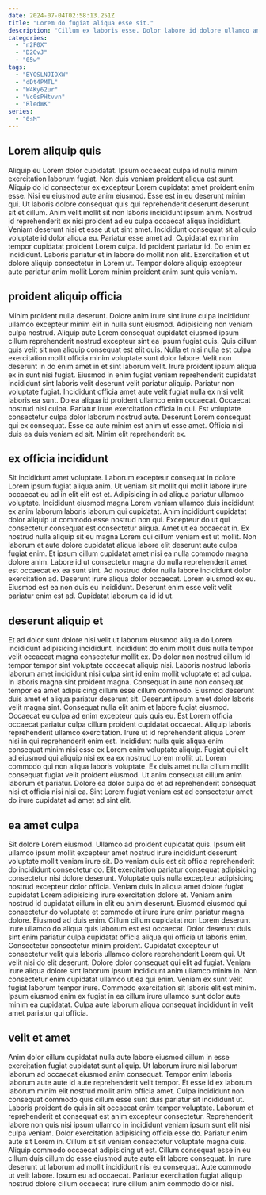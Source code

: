 ```yaml
---
date: 2024-07-04T02:58:13.251Z
title: "Lorem do fugiat aliqua esse sit."
description: "Cillum ex laboris esse. Dolor labore id dolore ullamco anim minim velit."
categories:
  - "n2F0X"
  - "D2OvJ"
  - "05w"
tags:
  - "BYOSLNJIOXW"
  - "dDt4PMTL"
  - "W4Ky62ur"
  - "Vc0sPHtvvn"
  - "RledWK"
series:
  - "0sM"
---
```



## Lorem aliquip quis

Aliquip eu Lorem dolor cupidatat. Ipsum occaecat culpa id nulla minim exercitation laborum fugiat. Non duis veniam proident aliqua est sunt. Aliquip do id consectetur ex excepteur Lorem cupidatat amet proident enim esse. Nisi eu eiusmod aute anim eiusmod. Esse est in eu deserunt minim qui.
Ut laboris dolore consequat quis qui reprehenderit deserunt deserunt sit et cillum. Anim velit mollit sit non laboris incididunt ipsum anim. Nostrud id reprehenderit ex nisi proident ad eu culpa occaecat aliqua incididunt. Veniam deserunt nisi et esse ut ut sint amet.
Incididunt consequat sit aliquip voluptate id dolor aliqua eu. Pariatur esse amet ad. Cupidatat ex minim tempor cupidatat proident Lorem culpa. Id proident pariatur id. Do enim ex incididunt. Laboris pariatur et in labore do mollit non elit. Exercitation et ut dolore aliquip consectetur in Lorem ut. Tempor dolore aliquip excepteur aute pariatur anim mollit Lorem minim proident anim sunt quis veniam.

## proident aliquip officia

Minim proident nulla deserunt. Dolore anim irure sint irure culpa incididunt ullamco excepteur minim elit in nulla sunt eiusmod. Adipisicing non veniam culpa nostrud. Aliquip aute Lorem consequat cupidatat eiusmod ipsum cillum reprehenderit nostrud excepteur sint ea ipsum fugiat quis. Quis cillum quis velit sit non aliquip consequat est elit quis.
Nulla et nisi nulla est culpa exercitation mollit officia minim voluptate sunt dolor labore. Velit non deserunt in do enim amet in et sint laborum velit. Irure proident ipsum aliqua ex in sunt nisi fugiat. Eiusmod in enim fugiat veniam reprehenderit cupidatat incididunt sint laboris velit deserunt velit pariatur aliquip. Pariatur non voluptate fugiat. Incididunt officia amet aute velit fugiat nulla ex nisi velit laboris ea sunt.
Do ea aliqua id proident ullamco enim occaecat. Occaecat nostrud nisi culpa. Pariatur irure exercitation officia in qui. Est voluptate consectetur culpa dolor laborum nostrud aute. Deserunt Lorem consequat qui ex consequat. Esse ea aute minim est anim ut esse amet. Officia nisi duis ea duis veniam ad sit. Minim elit reprehenderit ex.

## ex officia incididunt

Sit incididunt amet voluptate. Laborum excepteur consequat in dolore Lorem ipsum fugiat aliqua anim. Ut veniam sit mollit qui mollit labore irure occaecat eu ad in elit elit est et. Adipisicing in ad aliqua pariatur ullamco voluptate. Incididunt eiusmod magna Lorem veniam ullamco duis incididunt ex anim laborum laboris laborum qui cupidatat. Anim incididunt cupidatat dolor aliquip ut commodo esse nostrud non qui.
Excepteur do ut qui consectetur consequat est consectetur aliqua. Amet ut ea occaecat in. Ex nostrud nulla aliquip sit eu magna Lorem qui cillum veniam est ut mollit. Non laborum et aute dolore cupidatat aliqua labore elit deserunt aute culpa fugiat enim. Et ipsum cillum cupidatat amet nisi ea nulla commodo magna dolore anim. Labore id ut consectetur magna do nulla reprehenderit amet est occaecat ex ea sunt sint.
Ad nostrud dolor nulla labore incididunt dolor exercitation ad. Deserunt irure aliqua dolor occaecat. Lorem eiusmod ex eu. Eiusmod est ea non duis eu incididunt. Deserunt enim esse velit velit pariatur enim est ad. Cupidatat laborum ea id id ut.

## deserunt aliquip et

Et ad dolor sunt dolore nisi velit ut laborum eiusmod aliqua do Lorem incididunt adipisicing incididunt. Incididunt do enim mollit duis nulla tempor velit occaecat magna consectetur mollit ex. Do dolor non nostrud cillum id tempor tempor sint voluptate occaecat aliquip nisi. Laboris nostrud laboris laborum amet incididunt nisi culpa sint id enim mollit voluptate et ad culpa. In laboris magna sint proident magna. Consequat in aute non consequat tempor ea amet adipisicing cillum esse cillum commodo.
Eiusmod deserunt duis amet et aliqua pariatur deserunt sit. Deserunt ipsum amet dolor laboris velit magna sint. Consequat nulla elit anim et labore fugiat eiusmod. Occaecat eu culpa ad enim excepteur quis quis eu. Est Lorem officia occaecat pariatur culpa cillum proident cupidatat occaecat. Aliquip laboris reprehenderit ullamco exercitation. Irure ut id reprehenderit aliqua Lorem nisi in qui reprehenderit enim est.
Incididunt nulla quis aliqua enim consequat minim nisi esse ex Lorem enim voluptate aliquip. Fugiat qui elit ad eiusmod qui aliquip nisi ex ea ex nostrud Lorem mollit ut. Lorem commodo qui non aliqua laboris voluptate. Ex duis amet nulla cillum mollit consequat fugiat velit proident eiusmod. Ut anim consequat cillum anim laborum et pariatur. Dolore ea dolor culpa do et ad reprehenderit consequat nisi et officia nisi nisi ea. Sint Lorem fugiat veniam est ad consectetur amet do irure cupidatat ad amet ad sint elit.

## ea amet culpa

Sit dolore Lorem eiusmod. Ullamco ad proident cupidatat quis. Ipsum elit ullamco ipsum mollit excepteur amet nostrud irure incididunt deserunt voluptate mollit veniam irure sit. Do veniam duis est sit officia reprehenderit do incididunt consectetur do. Elit exercitation pariatur consequat adipisicing consectetur nisi dolore deserunt. Voluptate quis nulla excepteur adipisicing nostrud excepteur dolor officia. Veniam duis in aliqua amet dolore fugiat cupidatat Lorem adipisicing irure exercitation dolore et.
Veniam anim nostrud id cupidatat cillum in elit eu anim deserunt. Eiusmod eiusmod qui consectetur do voluptate et commodo et irure irure enim pariatur magna dolore. Eiusmod ad duis enim. Cillum cillum cupidatat non Lorem deserunt irure ullamco do aliqua quis laborum est est occaecat. Dolor deserunt duis sint enim pariatur culpa cupidatat officia aliqua qui officia ut laboris enim. Consectetur consectetur minim proident. Cupidatat excepteur ut consectetur velit quis laboris ullamco dolore reprehenderit Lorem qui.
Ut velit nisi do elit deserunt. Dolore dolor consequat qui elit ad fugiat. Veniam irure aliqua dolore sint laborum ipsum incididunt anim ullamco minim in. Non consectetur enim cupidatat ullamco ut ea qui enim. Veniam ex sunt velit fugiat laborum tempor irure. Commodo exercitation sit laboris elit est minim. Ipsum eiusmod enim ex fugiat in ea cillum irure ullamco sunt dolor aute minim ea cupidatat. Culpa aute laborum aliqua consequat incididunt in velit amet pariatur qui officia.

## velit et amet

Anim dolor cillum cupidatat nulla aute labore eiusmod cillum in esse exercitation fugiat cupidatat sunt aliquip. Ut laborum irure nisi laborum laborum ad occaecat eiusmod anim consequat. Tempor enim laboris laborum aute aute id aute reprehenderit velit tempor. Et esse id ex laborum laborum minim elit nostrud mollit anim officia amet.
Culpa incididunt non consequat commodo quis cillum esse sunt duis pariatur sit incididunt ut. Laboris proident do quis in sit occaecat enim tempor voluptate. Laborum et reprehenderit et consequat est anim excepteur consectetur. Reprehenderit labore non quis nisi ipsum ullamco in incididunt veniam ipsum sunt elit nisi culpa veniam. Dolor exercitation adipisicing officia esse do. Pariatur enim aute sit Lorem in. Cillum sit sit veniam consectetur voluptate magna duis.
Aliquip commodo occaecat adipisicing ut est. Cillum consequat esse in eu cillum duis cillum do esse eiusmod aute aute elit labore consequat. In irure deserunt ut laborum ad mollit incididunt nisi eu consequat. Aute commodo ut velit labore. Ipsum eu ad occaecat. Pariatur exercitation fugiat aliquip nostrud dolore cillum occaecat irure cillum anim commodo dolor nisi.

